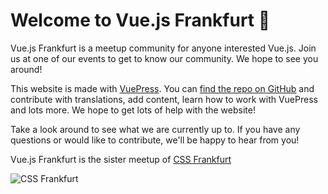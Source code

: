 # Welcome to Vue.js Frankfurt :tada:

Vue.js Frankfurt is a meetup community for anyone interested Vue.js. Join us at one of our events to get to know our community. We hope to see you around!

This website is made with [VuePress](https://vuepress.vuejs.org). You can [find the repo on GitHub](https://github.com/vuejsfrankfurt/vuejsfrankfurt.de) and contribute with translations, add content, learn how to work with VuePress and lots more. We hope to get lots of help with the website!

<!-- TODO: Add Frank the Furt bio -->

Take a look around to see what we are currently up to. If you have any questions or would like to contribute, we'll be happy to hear from you!

<!-- TODO: Add Community Selfie -->

Vue.js Frankfurt is the sister meetup of [CSS Frankfurt](https://cssfrankfurt.de)

![CSS Frankfurt](/cssfrankfurt.svg)
